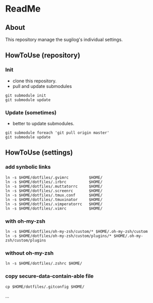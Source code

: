 ReadMe
============================================================

About
------------------------------------------------------------
This repository manage the sugilog's individual settings.

HowToUse (repository)
------------------------------------------------------------
### Init
- clone this repository.
- pull and update submodules
```
git submodule init
git submodule update
```

### Update (sometimes)
- better to update submodules.
```
git submodule foreach 'git pull origin master'
git submodule update
```

HowToUse (settings)
------------------------------------------------------------
### add synbolic links
```
ln -s $HOME/dotfiles/.gvimrc         $HOME/
ln -s $HOME/dotfiles/.irbrc          $HOME/
ln -s $HOME/dotfiles/.muttatorrc     $HOME/
ln -s $HOME/dotfiles/.screenrc       $HOME/
ln -s $HOME/dotfiles/.tmux.conf      $HOME/
ln -s $HOME/dotfiles/.tmuxinator     $HOME/
ln -s $HOME/dotfiles/.vimperatorrc   $HOME/
ln -s $HOME/dotfiles/.vimrc          $HOME/
```

### with oh-my-zsh
```
ln -s $HOME/dotfiles/oh-my-zsh/custom/* $HOME/.oh-my-zsh/custom
ln -s $HOME/dotfiles/oh-my-zsh/custom/plugins/* $HOME/.oh-my-zsh/custom/plugins
```

### without oh-my-zsh
```
ln -s $HOME/dotfiles/.zshrc $HOME/
```

### copy secure-data-contain-able file
```
cp $HOME/dotfiles/.gitconfig $HOME/
```


...
